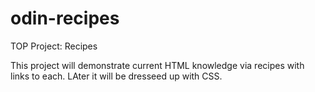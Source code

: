 # odin-recipes
TOP Project: Recipes

This project will demonstrate current HTML knowledge via recipes with links to each. LAter it will be dresseed up with CSS.